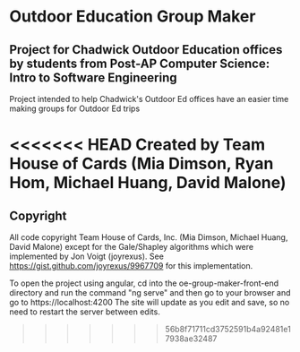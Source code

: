 # Outdoor Education Group Maker
## Project for Chadwick Outdoor Education offices by students from Post-AP Computer Science: Intro to Software Engineering
Project intended to help Chadwick's Outdoor Ed offices have an easier time making groups for Outdoor Ed trips

<<<<<<< HEAD
Created by Team House of Cards (Mia Dimson, Ryan Hom, Michael Huang, David Malone)
=======
## Copyright
All code copyright Team House of Cards, Inc. (Mia Dimson, Michael Huang, David Malone) except for the Gale/Shapley algorithms which were implemented by Jon Voigt (joyrexus). See https://gist.github.com/joyrexus/9967709 for this implementation.

To open the project using angular, cd into the oe-group-maker-front-end directory and run the command "ng serve" and then go to your browser and go to https://localhost:4200
The site will update as you edit and save, so no need to restart the server between edits.
>>>>>>> 56b8f71711cd3752591b4a92481e17938ae32487
